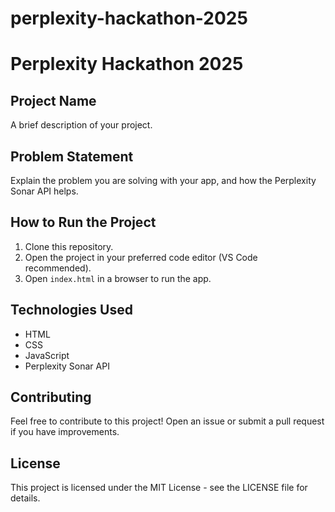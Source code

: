 # perplexity-hackathon-2025
# Perplexity Hackathon 2025

## Project Name
A brief description of your project.

## Problem Statement
Explain the problem you are solving with your app, and how the Perplexity Sonar API helps.

## How to Run the Project
1. Clone this repository.
2. Open the project in your preferred code editor (VS Code recommended).
3. Open `index.html` in a browser to run the app.

## Technologies Used
- HTML
- CSS
- JavaScript
- Perplexity Sonar API

## Contributing
Feel free to contribute to this project! Open an issue or submit a pull request if you have improvements.

## License
This project is licensed under the MIT License - see the LICENSE file for details.

